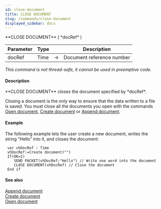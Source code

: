 ```yaml
---
id: close-document
title: CLOSE DOCUMENT
slug: /commands/close-document
displayed_sidebar: docs
---
```


<!--REF #_command_.CLOSE DOCUMENT.Syntax-->**CLOSE DOCUMENT** ( *docRef* )<!-- END REF-->
<!--REF #_command_.CLOSE DOCUMENT.Params-->
| Parameter | Type |  | Description |
| --- | --- | --- | --- |
| docRef | Time | &#8594;  | Document reference number |

<!-- END REF-->

*This command is not thread-safe, it cannot be used in preemptive code.*


#### Description 

<!--REF #_command_.CLOSE DOCUMENT.Summary-->**CLOSE DOCUMENT** closes the document specified by *docRef*.<!-- END REF-->

Closing a document is the only way to ensure that the data written to a file is saved. You must close all the documents you open with the commands [Open document](open-document.md), [Create document](create-document.md) or [Append document](append-document.md).

#### Example 

The following example lets the user create a new document, writes the string “Hello” into it, and closes the document:

```4d
 var vhDocRef : Time
 vhDocRef:=Create document("")
 If(OK=1)
    SEND PACKET(vhDocRef;"Hello") // Write one word into the document
    CLOSE DOCUMENT(vhDocRef) // Close the document
 End if
```

#### See also 

[Append document](append-document.md)  
[Create document](create-document.md)  
[Open document](open-document.md)  